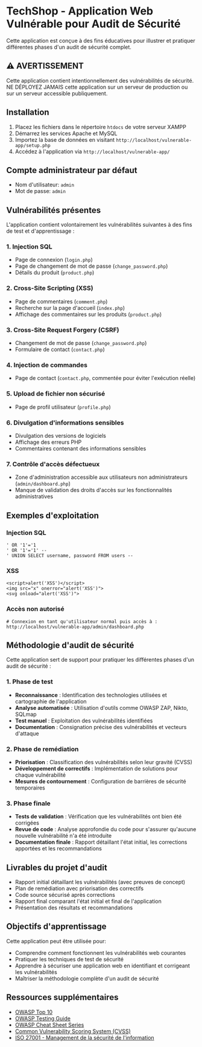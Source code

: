 # TechShop - Application Web Vulnérable pour Audit de Sécurité

Cette application est conçue à des fins éducatives pour illustrer et pratiquer différentes phases d'un audit de sécurité complet.

## ⚠️ AVERTISSEMENT

Cette application contient intentionnellement des vulnérabilités de sécurité. NE DÉPLOYEZ JAMAIS cette application sur un serveur de production ou sur un serveur accessible publiquement.

## Installation

1. Placez les fichiers dans le répertoire `htdocs` de votre serveur XAMPP
2. Démarrez les services Apache et MySQL
3. Importez la base de données en visitant `http://localhost/vulnerable-app/setup.php`
4. Accédez à l'application via `http://localhost/vulnerable-app/`

## Compte administrateur par défaut

- Nom d'utilisateur: `admin`
- Mot de passe: `admin`

## Vulnérabilités présentes

L'application contient volontairement les vulnérabilités suivantes à des fins de test et d'apprentissage :

### 1. Injection SQL

- Page de connexion (`login.php`)
- Page de changement de mot de passe (`change_password.php`)
- Détails du produit (`product.php`)

### 2. Cross-Site Scripting (XSS)

- Page de commentaires (`comment.php`)
- Recherche sur la page d'accueil (`index.php`)
- Affichage des commentaires sur les produits (`product.php`)

### 3. Cross-Site Request Forgery (CSRF)

- Changement de mot de passe (`change_password.php`)
- Formulaire de contact (`contact.php`)

### 4. Injection de commandes

- Page de contact (`contact.php`, commentée pour éviter l'exécution réelle)

### 5. Upload de fichier non sécurisé

- Page de profil utilisateur (`profile.php`)

### 6. Divulgation d'informations sensibles

- Divulgation des versions de logiciels
- Affichage des erreurs PHP
- Commentaires contenant des informations sensibles

### 7. Contrôle d'accès défectueux

- Zone d'administration accessible aux utilisateurs non administrateurs (`admin/dashboard.php`)
- Manque de validation des droits d'accès sur les fonctionnalités administratives

## Exemples d'exploitation

### Injection SQL

```
' OR '1'='1
' OR '1'='1' --
' UNION SELECT username, password FROM users --
```

### XSS

```
<script>alert('XSS')</script>
<img src="x" onerror="alert('XSS')">
<svg onload="alert('XSS')">
```

### Accès non autorisé

```
# Connexion en tant qu'utilisateur normal puis accès à :
http://localhost/vulnerable-app/admin/dashboard.php
```

## Méthodologie d'audit de sécurité

Cette application sert de support pour pratiquer les différentes phases d'un audit de sécurité :

### 1. Phase de test

- **Reconnaissance** : Identification des technologies utilisées et cartographie de l'application
- **Analyse automatisée** : Utilisation d'outils comme OWASP ZAP, Nikto, SQLmap
- **Test manuel** : Exploitation des vulnérabilités identifiées
- **Documentation** : Consignation précise des vulnérabilités et vecteurs d'attaque

### 2. Phase de remédiation

- **Priorisation** : Classification des vulnérabilités selon leur gravité (CVSS)
- **Développement de correctifs** : Implémentation de solutions pour chaque vulnérabilité
- **Mesures de contournement** : Configuration de barrières de sécurité temporaires

### 3. Phase finale

- **Tests de validation** : Vérification que les vulnérabilités ont bien été corrigées
- **Revue de code** : Analyse approfondie du code pour s'assurer qu'aucune nouvelle vulnérabilité n'a été introduite
- **Documentation finale** : Rapport détaillant l'état initial, les corrections apportées et les recommandations

## Livrables du projet d'audit

- Rapport initial détaillant les vulnérabilités (avec preuves de concept)
- Plan de remédiation avec priorisation des correctifs
- Code source sécurisé après corrections
- Rapport final comparant l'état initial et final de l'application
- Présentation des résultats et recommandations

## Objectifs d'apprentissage

Cette application peut être utilisée pour:

- Comprendre comment fonctionnent les vulnérabilités web courantes
- Pratiquer les techniques de test de sécurité
- Apprendre à sécuriser une application web en identifiant et corrigeant les vulnérabilités
- Maîtriser la méthodologie complète d'un audit de sécurité

## Ressources supplémentaires

- [OWASP Top 10](https://owasp.org/www-project-top-ten/)
- [OWASP Testing Guide](https://owasp.org/www-project-web-security-testing-guide/)
- [OWASP Cheat Sheet Series](https://cheatsheetseries.owasp.org/)
- [Common Vulnerability Scoring System (CVSS)](https://www.first.org/cvss/)
- [ISO 27001 - Management de la sécurité de l'information](https://www.iso.org/fr/isoiec-27001-information-security.html)